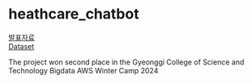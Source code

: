 # heathcare_chatbot

[발표자료](https://www.miricanvas.com/v/12un5t0) <br>
[Dataset](https://www.kaggle.com/datasets/shayanfazeli/heartbeat) <br>

The project won second place in the Gyeonggi College of Science and Technology Bigdata AWS Winter Camp 2024

